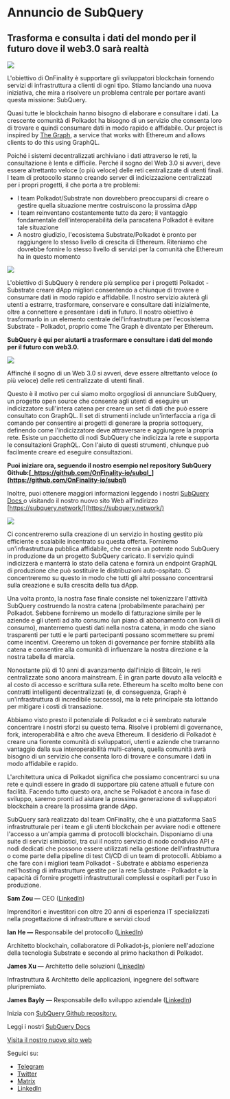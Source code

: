 # Annuncio de SubQuery

## Trasforma e consulta i dati del mondo per il futuro dove il web3.0 sarà realtà

![](https://miro.medium.com/max/1400/1*J5u22qNxndcuCrFJ1mfGqg.png)

L'obiettivo di OnFinality è supportare gli sviluppatori blockchain fornendo servizi di infrastruttura a clienti di ogni tipo. Stiamo lanciando una nuova iniziativa, che mira a risolvere un problema centrale per portare avanti questa missione: SubQuery.

Quasi tutte le blockchain hanno bisogno di elaborare e consultare i dati. La crescente comunità di Polkadot ha bisogno di un servizio che consenta loro di trovare e quindi consumare dati in modo rapido e affidabile. Our project is inspired by [The Graph](https://thegraph.com/), a service that works with Ethereum and allows clients to do this using GraphQL.

Poiché i sistemi decentralizzati archiviano i dati attraverso le reti, la consultazione è lenta e difficile. Perché il sogno del Web 3.0 si avveri, deve essere altrettanto veloce (o più veloce) delle reti centralizzate di utenti finali. I team di protocollo stanno creando server di indicizzazione centralizzati per i propri progetti, il che porta a tre problemi:

- I team Polkadot/Substrate non dovrebbero preoccuparsi di creare o gestire quella situazione mentre costruiscono la prossima dApp
- I team reinventano costantemente tutto da zero; il vantaggio fondamentale dell'interoperabilità della paracatena Polkadot è evitare tale situazione
- A nostro giudizio, l'ecosistema Substrate/Polkadot è pronto per raggiungere lo stesso livello di crescita di Ethereum. Riteniamo che dovrebbe fornire lo stesso livello di servizi per la comunità che Ethereum ha in questo momento

![](https://miro.medium.com/max/1400/1*l4b4BXWkczVDaHyv30lLQQ.png)

L'obiettivo di SubQuery è rendere più semplice per i progetti Polkadot - Substrate creare dApp migliori consentendo a chiunque di trovare e consumare dati in modo rapido e affidabile. Il nostro servizio aiuterà gli utenti a estrarre, trasformare, conservare e consultare dati inizialmente, oltre a connettere e presentare i dati in futuro. Il nostro obiettivo è trasformarlo in un elemento centrale dell'infrastruttura per l'ecosistema Substrate - Polkadot, proprio come The Graph è diventato per Ethereum.

**SubQuery è qui per aiutarti a trasformare e consultare i dati del mondo per il futuro con web3.0.**

![](https://miro.medium.com/max/1000/1*IHstJG-hBwQzicLdWkGR5w.png)

Affinché il sogno di un Web 3.0 si avveri, deve essere altrettanto veloce (o più veloce) delle reti centralizzate di utenti finali.

Questo è il motivo per cui siamo molto orgogliosi di annunciare SubQuery, un progetto open source che consente agli utenti di eseguire un indicizzatore sull'intera catena per creare un set di dati che può essere consultato con GraphQL. Il set di strumenti include un'interfaccia a riga di comando per consentire ai progetti di generare la propria sottoquery, definendo come l'indicizzatore deve attraversare e aggiungere la propria rete. Esiste un pacchetto di nodi SubQuery che indicizza la rete e supporta le consultazioni GraphQL. Con l'aiuto di questi strumenti, chiunque può facilmente creare ed eseguire consultazioni.

**Puoi iniziare ora, seguendo il nostro esempio nel repository SubQuery Github:[_https://github.com/OnFinality-io/subql_](https://github.com/OnFinality-io/subql)**

Inoltre, puoi ottenere maggiori informazioni leggendo i nostri [ SubQuery Docs ](https://doc.subquery.network/) o visitando il nostro nuovo sito Web all'indirizzo [https://subquery.network/](https://subquery.network/)

![](https://miro.medium.com/max/1000/1*3oA1Hvns1vrImTsmowO_Jw.png)

Ci concentreremo sulla creazione di un servizio in hosting gestito più efficiente e scalabile incentrato su questa offerta. Forniremo un'infrastruttura pubblica affidabile, che creerà un potente nodo SubQuery in produzione da un progetto SubQuery caricato. Il servizio quindi indicizzerà e manterrà lo stato della catena e fornirà un endpoint GraphQL di produzione che può sostituire le distribuzioni auto-ospitato. Ci concentreremo su questo in modo che tutti gli altri possano concentrarsi sulla creazione e sulla crescita della tua dApp.

Una volta pronto, la nostra fase finale consiste nel tokenizzare l'attività SubQuery costruendo la nostra catena (probabilmente parachain) per Polkadot. Sebbene forniremo un modello di fatturazione simile per le aziende e gli utenti ad alto consumo (un piano di abbonamento con livelli di consumo), manterremo questi dati nella nostra catena, in modo che siano trasparenti per tutti e le parti partecipanti possano scommettere su premi come incentivi. Creeremo un token di governance per fornire stabilità alla catena e consentire alla comunità di influenzare la nostra direzione e la nostra tabella di marcia.

Nonostante più di 10 anni di avanzamento dall'inizio di Bitcoin, le reti centralizzate sono ancora mainstream. È in gran parte dovuto alla velocità e al costo di accesso e scrittura sulla rete. Ethereum ha scelto molto bene con contratti intelligenti decentralizzati (e, di conseguenza, Graph è un'infrastruttura di incredibile successo), ma la rete principale sta lottando per mitigare i costi di transazione.

Abbiamo visto presto il potenziale di Polkadot e ci è sembrato naturale concentrare i nostri sforzi su questo tema. Risolve i problemi di governance, fork, interoperabilità e altro che aveva Ethereum. Il desiderio di Polkadot è creare una fiorente comunità di sviluppatori, utenti e aziende che trarranno vantaggio dalla sua interoperabilità multi-catena, quella comunità avrà bisogno di un servizio che consenta loro di trovare e consumare i dati in modo affidabile e rapido.

L'architettura unica di Polkadot significa che possiamo concentrarci su una rete e quindi essere in grado di supportare più catene attuali e future con facilità. Facendo tutto questo ora, anche se Polkadot è ancora in fase di sviluppo, saremo pronti ad aiutare la prossima generazione di sviluppatori blockchain a creare la prossima grande dApp.

SubQuery sarà realizzato dal team OnFinality, che è una piattaforma SaaS infrastrutturale per i team e gli utenti blockchain per avviare nodi e ottenere l'accesso a un'ampia gamma di protocolli blockchain. Disponiamo di una suite di servizi simbiotici, tra cui il nostro servizio di nodo condiviso API e nodi dedicati che possono essere utilizzati nella gestione dell'infrastruttura o come parte della pipeline di test CI/CD di un team di protocolli. Abbiamo a che fare con i migliori team Polkadot - Substrate e abbiamo esperienza nell'hosting di infrastrutture gestite per la rete Substrate - Polkadot e la capacità di fornire progetti infrastrutturali complessi e ospitarli per l'uso in produzione.

**Sam Zou —** CEO ([LinkedIn](https://www.linkedin.com/in/sam-zou-5b8169a/))

Imprenditori e investitori con oltre 20 anni di esperienza IT specializzati nella progettazione di infrastrutture e servizi cloud

**Ian He —** Responsabile del protocollo ([LinkedIn](https://www.linkedin.com/in/yin-he-7a266345/))

Architetto blockchain, collaboratore di Polkadot-js, pioniere nell'adozione della tecnologia Substrate e secondo al primo hackathon di Polkadot.

**James Xu —** Architetto delle soluzioni ([LinkedIn](https://www.linkedin.com/in/zhexu/))

Infrastruttura & Architetto delle applicazioni, ingegnere del software pluripremiato.

**James Bayly** — Responsabile dello sviluppo aziendale ([LinkedIn](https://www.linkedin.com/in/james-bayly/))

Inizia con [SubQuery Github repository.](https://github.com/OnFinality-io/subql)

Leggi i nostri [SubQuery Docs](https://doc.subquery.network/)

[Visita il nostro nuovo sito web](https://subquery.network/)

Seguici su:

- [Telegram](https://t.me/subquerynetwork)
- [Twitter](https://twitter.com/subquerynetwork)
- [Matrix](https://matrix.to/#/%23subquery:matrix.org)
- [LinkedIn](https://www.linkedin.com/company/subquery)
